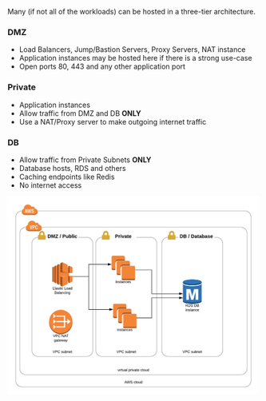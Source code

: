 Many (if not all of the workloads) can be hosted in a three-tier architecture.

### DMZ
  - Load Balancers, Jump/Bastion Servers, Proxy Servers, NAT instance
  - Application instances may be hosted here if there is a strong use-case
  - Open ports 80, 443 and any other application port

### Private
  - Application instances
  - Allow traffic from DMZ and DB **ONLY**
  - Use a NAT/Proxy server to make outgoing internet traffic

### DB
  - Allow traffic from Private Subnets **ONLY**
  - Database hosts, RDS and others
  - Caching endpoints like Redis
  - No internet access

![Three-tier diagram](https://github.com/johnalvero/AWS-Playbook/blob/master/images/thee-tier-sample.jpeg)
